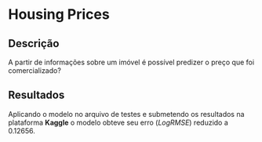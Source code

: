 # Housing Prices 

## Descrição

A partir de informações sobre um imóvel é possível predizer o preço que foi comercializado?

## Resultados

Aplicando o modelo no arquivo de testes e submetendo os resultados na plataforma **Kaggle** o modelo obteve seu erro (*LogRMSE*) reduzido a 0.12656.